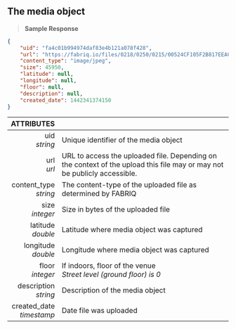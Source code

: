 ## The media object

> **Sample Response**

```json
{
    "uid": "fa4c01b994974daf83e4b121a078f428",
    "url": "https://fabriq.io/files/0218/0250/0215/00524CF105F2B817EEACE7ACE7AFFC17BA26",
    "content_type": "image/jpeg",
    "size": 45950,
    "latitude": null,
    "longitude": null,
    "floor": null,
    "description": null,
    "created_date": 1442341374150
}
```

ATTRIBUTES ||
---------:| -----------
uid<br>*string*  | Unique identifier of the media object
url<br>*url*  | URL to access the uploaded file.  Depending on the context of the upload this file may or may not be publicly accessible.
content_type<br>*string*  | The content-type of the uploaded file as determined by FABRIQ
size<br>*integer*  | Size in bytes of the uploaded file
latitude<br>*double*  | Latitude where media object was captured
longitude<br>*double*  | Longitude where media object was captured
floor<br>*integer*  | If indoors, floor of the venue<br>*Street level (ground floor) is 0*
description<br>*string*  | Description of the media object
created_date<br>*timestamp*  | Date file was uploaded
